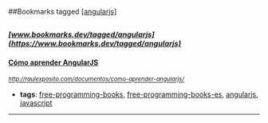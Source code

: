 ##Bookmarks tagged [[angularjs]](https://www.bookmarks.dev?q=[angularjs])

_<sup><sup>[www.bookmarks.dev/tagged/angularjs](https://www.bookmarks.dev/tagged/angularjs)</sup></sup>_
---
#### [Cómo aprender AngularJS](http://raulexposito.com/documentos/como-aprender-angularjs/)
_<sup>http://raulexposito.com/documentos/como-aprender-angularjs/</sup>_

* **tags**: [free-programming-books](../tagged/free-programming-books.md), [free-programming-books-es](../tagged/free-programming-books-es.md), [angularjs](../tagged/angularjs.md), [javascript](../tagged/javascript.md)
---
